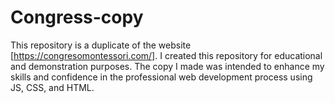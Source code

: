 # Congress-copy
This repository is a duplicate of the website [https://congresomontessori.com/]. I created this repository for educational and demonstration purposes. The copy I made was intended to enhance my skills and confidence in the professional web development process using JS, CSS, and HTML.
